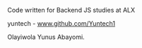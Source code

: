 Code written for Backend JS studies at ALX



yuntech - www.github.com/Yuntech1


Olayiwola Yunus Abayomi.
